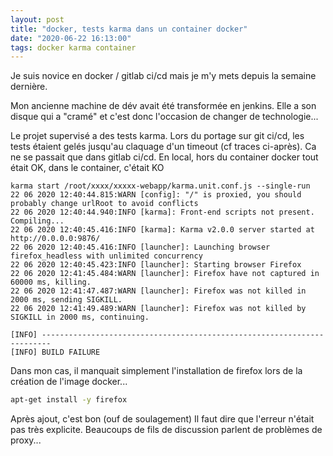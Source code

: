 ```yaml
---
layout: post
title: "docker, tests karma dans un container docker"
date: "2020-06-22 16:13:00"
tags: docker karma container
---
```

Je suis novice en docker / gitlab ci/cd mais je m'y mets depuis la semaine dernière. 

Mon ancienne machine de dév avait été transformée en jenkins. Elle a son disque qui a "cramé" et c'est donc  l'occasion de changer de technologie...

Le projet supervisé a des tests karma.
Lors du portage sur git ci/cd, les tests étaient gelés jusqu'au claquage d'un timeout (cf traces ci-après). 
Ca ne se passait que dans gitlab ci/cd. En local, hors du container docker tout était OK, dans le container, c'était KO



```text
karma start /root/xxxx/xxxxx-webapp/karma.unit.conf.js --single-run
22 06 2020 12:40:44.815:WARN [config]: "/" is proxied, you should probably change urlRoot to avoid conflicts 
22 06 2020 12:40:44.940:INFO [karma]: Front-end scripts not present. Compiling... 
22 06 2020 12:40:45.416:INFO [karma]: Karma v2.0.0 server started at http://0.0.0.0:9876/ 
22 06 2020 12:40:45.416:INFO [launcher]: Launching browser firefox_headless with unlimited concurrency 
22 06 2020 12:40:45.423:INFO [launcher]: Starting browser Firefox 
22 06 2020 12:41:45.484:WARN [launcher]: Firefox have not captured in 60000 ms, killing. 
22 06 2020 12:41:47.487:WARN [launcher]: Firefox was not killed in 2000 ms, sending SIGKILL. 
22 06 2020 12:41:49.489:WARN [launcher]: Firefox was not killed by SIGKILL in 2000 ms, continuing. 
 
[INFO] ------------------------------------------------------------------------
[INFO] BUILD FAILURE
```


Dans mon cas, il manquait simplement l'installation de firefox lors de la création de l'image docker...

```bash
apt-get install -y firefox
```


Après ajout, c'est bon (ouf de soulagement) 
Il faut dire que l'erreur n'était pas très explicite. Beaucoups de fils de discussion parlent de problèmes de proxy...



